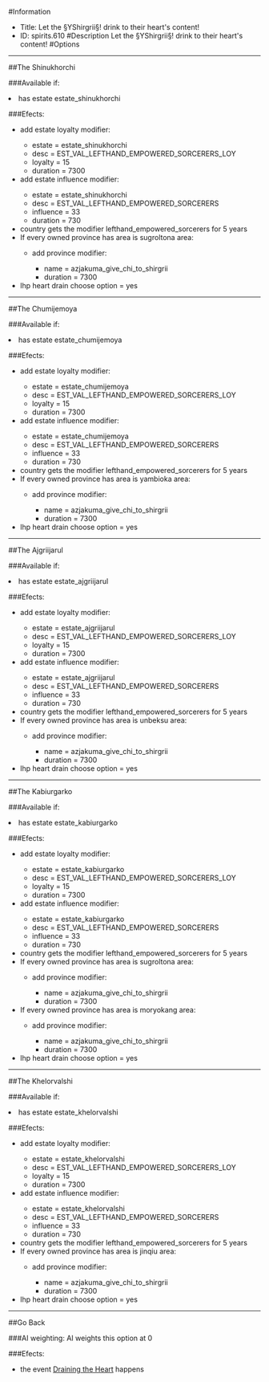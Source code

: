 #Information
 - Title: Let the §YShirgrii§! drink to their heart's content!
 - ID: spirits.610
#Description
Let the §YShirgrii§! drink to their heart's content!
#Options

___
##The Shinukhorchi

###Available if:
<li>has estate estate_shinukhorchi</li>

###Efects:<ul><li>add estate loyalty modifier:</li><ul><li>estate = estate_shinukhorchi</li><li>desc = EST_VAL_LEFTHAND_EMPOWERED_SORCERERS_LOY</li><li>loyalty = 15</li><li>duration = 7300</li></ul><li>add estate influence modifier:</li><ul><li>estate = estate_shinukhorchi</li><li>desc = EST_VAL_LEFTHAND_EMPOWERED_SORCERERS</li><li>influence = 33</li><li>duration = 730</li></ul><li>country gets the modifier lefthand_empowered_sorcerers for 5 years</li><li>If every owned province has area is sugroltona area:</li><ul><li>add province modifier:</li><ul><li>name = azjakuma_give_chi_to_shirgrii</li><li>duration = 7300</li></ul></ul><li>lhp heart drain choose option = yes</li></ul>

___
##The Chumijemoya

###Available if:
<li>has estate estate_chumijemoya</li>

###Efects:<ul><li>add estate loyalty modifier:</li><ul><li>estate = estate_chumijemoya</li><li>desc = EST_VAL_LEFTHAND_EMPOWERED_SORCERERS_LOY</li><li>loyalty = 15</li><li>duration = 7300</li></ul><li>add estate influence modifier:</li><ul><li>estate = estate_chumijemoya</li><li>desc = EST_VAL_LEFTHAND_EMPOWERED_SORCERERS</li><li>influence = 33</li><li>duration = 730</li></ul><li>country gets the modifier lefthand_empowered_sorcerers for 5 years</li><li>If every owned province has area is yambioka area:</li><ul><li>add province modifier:</li><ul><li>name = azjakuma_give_chi_to_shirgrii</li><li>duration = 7300</li></ul></ul><li>lhp heart drain choose option = yes</li></ul>

___
##The Ajgriijarul

###Available if:
<li>has estate estate_ajgriijarul</li>

###Efects:<ul><li>add estate loyalty modifier:</li><ul><li>estate = estate_ajgriijarul</li><li>desc = EST_VAL_LEFTHAND_EMPOWERED_SORCERERS_LOY</li><li>loyalty = 15</li><li>duration = 7300</li></ul><li>add estate influence modifier:</li><ul><li>estate = estate_ajgriijarul</li><li>desc = EST_VAL_LEFTHAND_EMPOWERED_SORCERERS</li><li>influence = 33</li><li>duration = 730</li></ul><li>country gets the modifier lefthand_empowered_sorcerers for 5 years</li><li>If every owned province has area is unbeksu area:</li><ul><li>add province modifier:</li><ul><li>name = azjakuma_give_chi_to_shirgrii</li><li>duration = 7300</li></ul></ul><li>lhp heart drain choose option = yes</li></ul>

___
##The Kabiurgarko

###Available if:
<li>has estate estate_kabiurgarko</li>

###Efects:<ul><li>add estate loyalty modifier:</li><ul><li>estate = estate_kabiurgarko</li><li>desc = EST_VAL_LEFTHAND_EMPOWERED_SORCERERS_LOY</li><li>loyalty = 15</li><li>duration = 7300</li></ul><li>add estate influence modifier:</li><ul><li>estate = estate_kabiurgarko</li><li>desc = EST_VAL_LEFTHAND_EMPOWERED_SORCERERS</li><li>influence = 33</li><li>duration = 730</li></ul><li>country gets the modifier lefthand_empowered_sorcerers for 5 years</li><li>If every owned province has area is sugroltona area:</li><ul><li>add province modifier:</li><ul><li>name = azjakuma_give_chi_to_shirgrii</li><li>duration = 7300</li></ul></ul><li>If every owned province has area is moryokang area:</li><ul><li>add province modifier:</li><ul><li>name = azjakuma_give_chi_to_shirgrii</li><li>duration = 7300</li></ul></ul><li>lhp heart drain choose option = yes</li></ul>

___
##The Khelorvalshi

###Available if:
<li>has estate estate_khelorvalshi</li>

###Efects:<ul><li>add estate loyalty modifier:</li><ul><li>estate = estate_khelorvalshi</li><li>desc = EST_VAL_LEFTHAND_EMPOWERED_SORCERERS_LOY</li><li>loyalty = 15</li><li>duration = 7300</li></ul><li>add estate influence modifier:</li><ul><li>estate = estate_khelorvalshi</li><li>desc = EST_VAL_LEFTHAND_EMPOWERED_SORCERERS</li><li>influence = 33</li><li>duration = 730</li></ul><li>country gets the modifier lefthand_empowered_sorcerers for 5 years</li><li>If every owned province has area is jinqiu area:</li><ul><li>add province modifier:</li><ul><li>name = azjakuma_give_chi_to_shirgrii</li><li>duration = 7300</li></ul></ul><li>lhp heart drain choose option = yes</li></ul>

___
##Go Back

###AI weighting:
AI weights this option at 0


###Efects:<ul><li>the event [Draining the Heart](../events/draining_the_heart.md) happens</li></ul>
